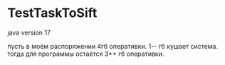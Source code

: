 # TestTaskToSift
java version 17

пусть в моём распоряжении 4гб оперативки. 1-- гб кушает система. тогда для программы остаётся 3++ гб оперативки. 
